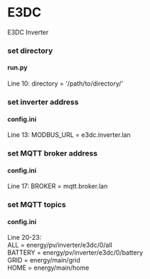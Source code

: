 # E3DC
E3DC Inverter

<h3>set directory</h3>
<h4>run.py</h4>
Line 10: directory = '/path/to/directory/'

<h3>set inverter address</h3>
<h4>config.ini</h4>
Line 13: MODBUS_URL	= e3dc.inverter.lan

<h3>set MQTT broker address</h3>
<h4>config.ini</h4>
Line 17: BROKER	= mqtt.broker.lan

<h3>set MQTT topics</h3>
<h4>config.ini</h4>
Line 20-23:</br>
ALL = energy/pv/inverter/e3dc/0/all</br>
BATTERY = energy/pv/inverter/e3dc/0/battery</br>
GRID = energy/main/grid</br>
HOME = energy/main/home</br>



